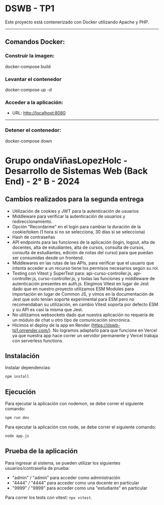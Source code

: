 # DSWB - TP1

Este proyecto está contenerizado con Docker utilizando Apache y PHP.

---

## Comandos Docker:

### Construir la imagen:

docker-compose build

### Levantar el contenedor

docker-compose up -d

### Acceder a la aplicación:
- URL: [http://localhost:8080](http://localhost:8080)

---

### Detener el contenedor:

docker-compose down



# Grupo ondaViñasLopezHolc - Desarrollo de Sistemas Web (Back End) - 2° B - 2024

## Cambios realizados para la segunda entrega

- Utilización de cookies y JWT para la autenticación de usuarios
- Middleware para verificar la autenticación de usuarios y redireccionamiento.
- Opción "Recordarme" en el login para cambiar la duración de la cookie/token (1 hora si no se selecciona, 30 días si se selecciona)
- Hash de contraseñas
- API endpoints para las funciones de la aplicación (login, logout, alta de docentes, alta de estudiantes, alta de cursos, consulta de cursos, consulta de estudiantes, edición de notas del curso) para que puedan ser consumidas desde un frontend.
- Middlewares en las rutas de las APIs, para verificar que el usuario que intenta acceder a un recurso tiene los permisos necesarios según su rol.
- Testing con Vitest y SuperTest para: api-curso-controller.js, api-controller.js, curso-controller.js, y todas las funciones y middleware de autenticación presentes en auth.js. Elegimos Vitest en lugar de Jest dado que en nuestro proyecto utilizamos ESM Modules para importación en lugar de Common JS, y vimos en la documentación de Jest que solo tenían soporte experimental para ESM pero no recomendaban su utilización, en cambio Vitest soporta por defecto ESM y su API es casi la misma que Jest.
- No utilizamos websockets dado que nuestra aplicación no requería de un módulo de chat u otro tipo de comunicación sincrónica.
- Hicimos el deploy de la app en Render (https://dswb-tp1.onrender.com/). No logramos adaptarlo para que funcione en Vercel ya que nuestra app hace correr un servidor permanente y Vercel trabaja con serverless functions.

## Instalación

Instalar dependencias:

```bash
npm install
```

## Ejecución

Para ejecutar la aplicación con nodemon, se debe correr el siguiente comando:

```bash
npm run dev
```

Para ejecutar la aplicación con node, se debe correr el siguiente comando:

```bash
node app.js
```

## Prueba de la aplicación

Para ingresar al sistema, se pueden utilizar los siguientes usuarios/contraseña de prueba:

- "admin" / "admin" para acceder como administración
- "4444" / "4444" para acceder como una docente en particular
- "9999" / "9999" para acceder como una "estudiante" en particular

Para correr los tests con vitest: `npx vitest`.
